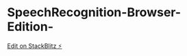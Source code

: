 # SpeechRecognition-Browser-Edition-

[Edit on StackBlitz ⚡️](https://stackblitz.com/edit/js-kpoksq)